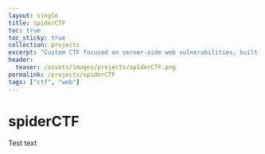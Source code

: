 ```yaml
---
layout: single
title: spiderCTF
toc: true
toc_sticky: true
collection: projects
excerpt: "Custom CTF focused on server-side web vulnerabilities, built by SWIFT's Operations Team using the rCTF platform"
header:
  teaser: /assets/images/projects/spiderCTF.png
permalink: /projects/spiderCTF
tags: ["ctf", "web"]
---
```


# spiderCTF
Test text